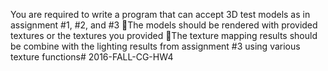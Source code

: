 You are required to write a program that can
accept 3D test models as in assignment #1,
#2, and #3
The models should be rendered with
provided textures or the textures you
provided
The texture mapping results should be
combine with the lighting results from
assignment #3 using various texture
functions# 2016-FALL-CG-HW4